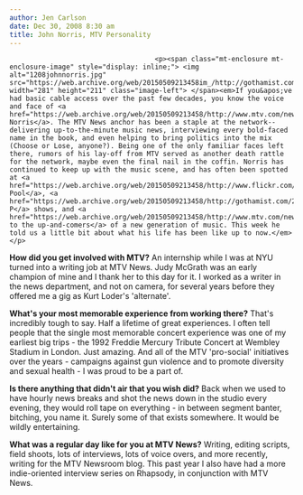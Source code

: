 ```yaml
---
author: Jen Carlson
date: Dec 30, 2008 8:30 am
title: John Norris, MTV Personality
---
```


	
										<p><span class="mt-enclosure mt-enclosure-image" style="display: inline;"> <img alt="1208johnnorris.jpg" src="https://web.archive.org/web/20150509213458im_/http://gothamist.com/attachments/arts_jen/1208johnnorris.jpg" width="281" height="211" class="image-left"> </span><em>If you&apos;ve had basic cable access over the past few decades, you know the voice and face of <a href="https://web.archive.org/web/20150509213458/http://www.mtv.com/news/correspondents/norris/">John Norris</a>. The MTV News anchor has been a staple at the network--delivering up-to-the-minute music news, interviewing every bold-faced name in the book, and even helping to bring politics into the mix (Choose or Lose, anyone?). Being one of the only familiar faces left there, rumors of his lay-off from MTV served as another death rattle for the network, maybe even the final nail in the coffin. Norris has continued to keep up with the music scene, and has often been spotted at <a href="https://web.archive.org/web/20150509213458/http://www.flickr.com/photos/subcow/2709304124/">McCarren Pool</a>, <a href="https://web.archive.org/web/20150509213458/http://gothamist.com/2007/12/07/todd_patrick_co.php">Todd P</a> shows, and <a href="https://web.archive.org/web/20150509213458/http://www.mtv.com/news/articles/1590819/20080714/titus_andronicus.jhtml">talking to the up-and-comers</a> of a new generation of music. This week he told us a little bit about what his life has been like up to now.</em></p>

<p><strong>How did you get involved with MTV?</strong> An internship while I was at NYU turned into a writing job at MTV News. Judy McGrath was an early champion of mine and I thank her to this day for it. I worked as a writer in the news department, and not on camera, for several years before they offered me a gig as Kurt Loder&apos;s &apos;alternate&apos;.  </p>

<p><strong>What&apos;s your most memorable experience from working there?</strong> That&apos;s incredibly tough to say. Half a lifetime of great experiences. I often tell people that the single most memorable concert experience was one of my earliest big trips - the 1992 Freddie Mercury Tribute Concert at Wembley Stadium in London. Just amazing. And all of the MTV &apos;pro-social&apos; initiatives over the years - campaigns against gun violence and to promote diversity and sexual health - I was proud to be a part of.   </p>

<p><strong>Is there anything that didn&apos;t air that you wish did?</strong> Back when we used to have hourly news breaks and shot the news down in the studio every evening, they would roll tape on everything - in between segment banter, bitching, you name it. Surely some of that exists somewhere. It would be wildly entertaining.  </p>

<p><strong>What was a regular day like for you at MTV News?</strong> Writing, editing scripts, field shoots, lots of interviews, lots of voice overs, and more recently, writing for the MTV Newsroom blog.  This past year I also have had a more indie-oriented interview series on Rhapsody, in conjunction with MTV News.</p>					
										
									
				